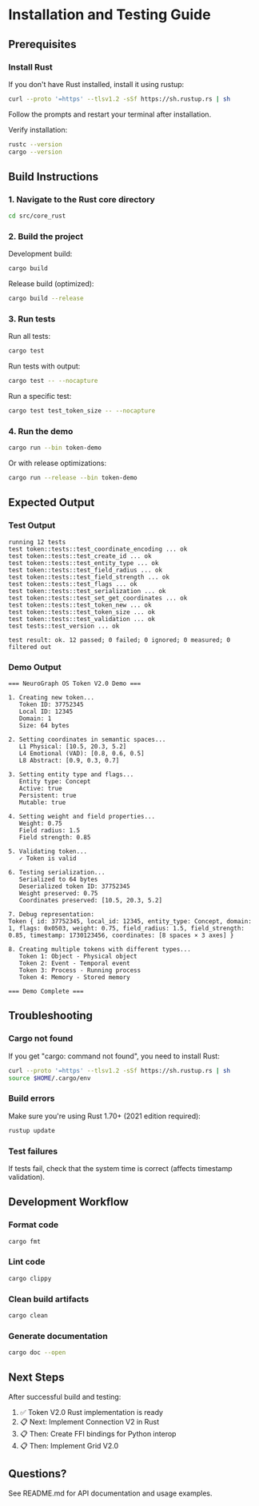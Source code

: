# Installation and Testing Guide

## Prerequisites

### Install Rust

If you don't have Rust installed, install it using rustup:

```bash
curl --proto '=https' --tlsv1.2 -sSf https://sh.rustup.rs | sh
```

Follow the prompts and restart your terminal after installation.

Verify installation:

```bash
rustc --version
cargo --version
```

## Build Instructions

### 1. Navigate to the Rust core directory

```bash
cd src/core_rust
```

### 2. Build the project

Development build:
```bash
cargo build
```

Release build (optimized):
```bash
cargo build --release
```

### 3. Run tests

Run all tests:
```bash
cargo test
```

Run tests with output:
```bash
cargo test -- --nocapture
```

Run a specific test:
```bash
cargo test test_token_size -- --nocapture
```

### 4. Run the demo

```bash
cargo run --bin token-demo
```

Or with release optimizations:
```bash
cargo run --release --bin token-demo
```

## Expected Output

### Test Output

```
running 12 tests
test token::tests::test_coordinate_encoding ... ok
test token::tests::test_create_id ... ok
test token::tests::test_entity_type ... ok
test token::tests::test_field_radius ... ok
test token::tests::test_field_strength ... ok
test token::tests::test_flags ... ok
test token::tests::test_serialization ... ok
test token::tests::test_set_get_coordinates ... ok
test token::tests::test_token_new ... ok
test token::tests::test_token_size ... ok
test token::tests::test_validation ... ok
test tests::test_version ... ok

test result: ok. 12 passed; 0 failed; 0 ignored; 0 measured; 0 filtered out
```

### Demo Output

```
=== NeuroGraph OS Token V2.0 Demo ===

1. Creating new token...
   Token ID: 37752345
   Local ID: 12345
   Domain: 1
   Size: 64 bytes

2. Setting coordinates in semantic spaces...
   L1 Physical: [10.5, 20.3, 5.2]
   L4 Emotional (VAD): [0.8, 0.6, 0.5]
   L8 Abstract: [0.9, 0.3, 0.7]

3. Setting entity type and flags...
   Entity type: Concept
   Active: true
   Persistent: true
   Mutable: true

4. Setting weight and field properties...
   Weight: 0.75
   Field radius: 1.5
   Field strength: 0.85

5. Validating token...
   ✓ Token is valid

6. Testing serialization...
   Serialized to 64 bytes
   Deserialized token ID: 37752345
   Weight preserved: 0.75
   Coordinates preserved: [10.5, 20.3, 5.2]

7. Debug representation:
Token { id: 37752345, local_id: 12345, entity_type: Concept, domain: 1, flags: 0x0503, weight: 0.75, field_radius: 1.5, field_strength: 0.85, timestamp: 1730123456, coordinates: [8 spaces × 3 axes] }

8. Creating multiple tokens with different types...
   Token 1: Object - Physical object
   Token 2: Event - Temporal event
   Token 3: Process - Running process
   Token 4: Memory - Stored memory

=== Demo Complete ===
```

## Troubleshooting

### Cargo not found

If you get "cargo: command not found", you need to install Rust:

```bash
curl --proto '=https' --tlsv1.2 -sSf https://sh.rustup.rs | sh
source $HOME/.cargo/env
```

### Build errors

Make sure you're using Rust 1.70+ (2021 edition required):

```bash
rustup update
```

### Test failures

If tests fail, check that the system time is correct (affects timestamp validation).

## Development Workflow

### Format code

```bash
cargo fmt
```

### Lint code

```bash
cargo clippy
```

### Clean build artifacts

```bash
cargo clean
```

### Generate documentation

```bash
cargo doc --open
```

## Next Steps

After successful build and testing:

1. ✅ Token V2.0 Rust implementation is ready
2. 📋 Next: Implement Connection V2 in Rust
3. 📋 Then: Create FFI bindings for Python interop
4. 📋 Then: Implement Grid V2.0

## Questions?

See README.md for API documentation and usage examples.
